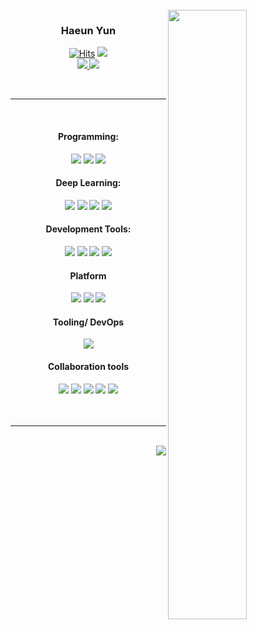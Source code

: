 <br>

<img align="right" src="https://github-readme-stats.vercel.app/api?username=YunHaaaa&theme=dracula&show_icons=true" width="50%" />

<div align="center">

      
### Haeun Yun

<a href="https://github.com/YunHaaaa">[![Hits](https://hits.seeyoufarm.com/api/count/incr/badge.svg?url=https%3A%2F%2Fgithub.com%2FYunHaaaa%2Fhit-counter&count_bg=%23000000&title_bg=%23000000&icon=github.svg&icon_color=%23E7E7E7&title=Github&edge_flat=false)](https://hits.seeyoufarm.com)</a>
<a href="https://www.instagram.com/eyunha4.v/"><img src="https://img.shields.io/badge/Instagram-hotpink?style=flat-square&logo=instagram&logoColor=white"/>
<br>
<a href="https://getting-started-assemble.tistory.com/">
  <img src="https://img.shields.io/badge/Tistory-000000?style=flat-square&logo=Tistory&logoColor=white">
</a>
<a href="mailto:qlxqlrt2012@gmail.com">
  <img src="https://img.shields.io/badge/Gmail-EA4335?style=flat-square&logo=Gmail&logoColor=white">
</a>

</div><br>

---

<div align="center"><br>
  
  <!-- Programming -->
  #### Programming:
  <img src="https://img.shields.io/badge/C%2B%2B-00599C?style=flat-square&logo=c%2B%2B&logoColor=white">
  <img src="https://img.shields.io/badge/Dart-0175C2?style=flat-square&logo=dart&logoColor=white">
  <img src="https://img.shields.io/badge/Python-3776AB?style=flat-square&logo=python&logoColor=white">

  <!-- Deep Learning -->
  #### Deep Learning:
  <img src="https://img.shields.io/badge/OpenCV-5C3EE8?style=flat-square&logo=opencv&logoColor=white">
  <img src="https://img.shields.io/badge/TensorFlow-FF6F00?style=flat-square&logo=tensorflow&logoColor=white">
  <img src="https://img.shields.io/badge/PyTorch-EE4C2C?style=flat-square&logo=pytorch&logoColor=white">
  <img src="https://img.shields.io/badge/Hugging%20Face-FF9F00?style=flat-square&logo=hugging%20face&logoColor=white">

  <!-- Development Tools -->
  #### Development Tools:
  <img src="https://img.shields.io/badge/MS%20Visual%20Studio-5C2D91?style=flat-square&logo=visual%20studio&logoColor=white">
  <img src="https://img.shields.io/badge/PyCharm-000000?style=flat-square&logo=pycharm&logoColor=white">
  <img src="https://img.shields.io/badge/VSCode-007ACC?style=flat-square&logo=visual%20studio%20code&logoColor=white">
  <img src="https://img.shields.io/badge/Android%20Studio-3DDC84?style=flat-square&logo=android%20studio&logoColor=white">

  <!-- Platform -->
  #### Platform
  <img src="https://img.shields.io/badge/Windows-0078D6?style=flat-square&logo=windows&logoColor=white">
  <img src="https://img.shields.io/badge/Linux-FCC624?style=flat-square&logo=linux&logoColor=black">
  <img src="https://img.shields.io/badge/Mac-000000?style=flat-square&logo=apple&logoColor=white">

  <!-- Tooling/ DevOps -->
  #### Tooling/ DevOps
  <img src="https://img.shields.io/badge/Github%20Actions-2088FF?style=flat-square&logo=github%20actions&logoColor=white">

  <!-- Collaboration tools -->
  #### Collaboration tools
  <img src="https://img.shields.io/badge/Slack-4A154B?style=flat-square&logo=slack&logoColor=white">
  <img src="https://img.shields.io/badge/Notion-000000?style=flat-square&logo=notion&logoColor=white">
  <img src="https://img.shields.io/badge/Git%20%26%20GitHub-181717?style=flat-square&logo=git&logoColor=white">
  <img src="https://img.shields.io/badge/Jira%20%26%20Confluence-0052CC?style=flat-square&logo=jira&logoColor=white">
  <img src="https://img.shields.io/badge/Figma-F24E1E?style=flat-square&logo=figma&logoColor=white">

</div>
</div><br><br>

---

<br>
 
<img align="right" src="https://github-readme-stats.vercel.app/api/top-langs/?username=YunHaaaa&exclude_repo=https://github.com/YunHaaaa&layout=compact&theme=dracula" />


<br><br>



    
